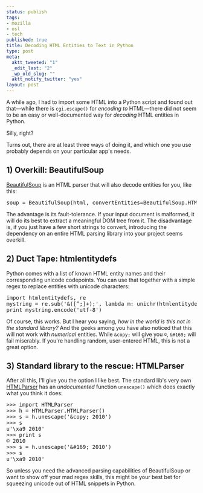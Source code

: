 ```yaml
--- 
status: publish
tags: 
- mozilla
- osl
- tech
published: true
title: Decoding HTML Entities to Text in Python
type: post
meta: 
  aktt_tweeted: "1"
  _edit_last: "2"
  _wp_old_slug: ""
  aktt_notify_twitter: "yes"
layout: post
---
```

A while ago, I had to import some HTML into a Python script and found out that—while there is <code>cgi.escape()</code> for <em>encoding to</em> HTML—there did not seem to be an easy or well-documented way for <em>decoding</em> HTML entities in Python.

Silly, right?

Turns out, there are at least three ways of doing it, and which one you use probably depends on your particular app's needs.

<h2>1) Overkill: BeautifulSoup</h2>

<a href="http://www.crummy.com/software/BeautifulSoup/">BeautifulSoup</a> is an HTML parser that will also decode entities for you, like this:

<pre>soup = BeautifulSoup(html, convertEntities=BeautifulSoup.HTML_ENTITIES)</pre>

The advantage is its fault-tolerance. If your input document is malformed, it will do its best to extract a meaningful DOM tree from it. The disadvantage is, if you just have a few short strings to convert, introducing the dependency on an entire HTML parsing library into your project seems overkill.

<h2>2) Duct Tape: htmlentitydefs</h2>
Python comes with a list of known HTML entity names and their corresponding unicode codepoints. You can use that together with a simple regex to replace entities with unicode characters:

<pre>import htmlentitydefs, re
mystring = re.sub('&([^;]+);', lambda m: unichr(htmlentitydefs.name2codepoint[m.group(1)]), mystring)
print mystring.encode('utf-8')</pre>

Of course, this works. But I hear you saying, <em>how in the world is this not in the standard library?</em> And the geeks among you have also noticed that this will not work with <em>numerical</em> entities. While <code>&amp;copy;</code> will give you <code>&copy;</code>, <code>&amp;#169;</code> will fail miserably. If you're handling random, user-entered HTML, this is not a great option.

<h2>3) Standard library to the rescue: HTMLParser</h2>
After all this, I'll give you the option I like best. The standard lib's very own <a href="http://docs.python.org/library/htmlparser.html">HTMLParser</a> has an <em>undocumented</em> function <code>unescape()</code> which does exactly what you think it does:

<pre>>>> import HTMLParser
>>> h = HTMLParser.HTMLParser()
>>> s = h.unescape('&amp;copy; 2010')
>>> s
u'\xa9 2010'
>>> print s
© 2010
>>> s = h.unescape('&amp;#169; 2010')
>>> s
u'\xa9 2010'
</pre>

So unless you need the advanced parsing capabilities of BeautifulSoup or want to show off your mad regex skills, this might be your best bet for squeezing unicode out of HTML snippets in Python.

